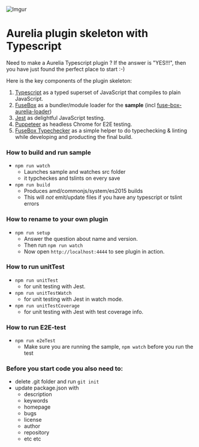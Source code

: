 
![Imgur](https://i.imgur.com/xVO5NYd.png)

# Aurelia plugin skeleton with Typescript

Need to make a Aurelia Typescript plugin ?
If the answer is "YES!!!", then you have just found the perfect place to start :-)

Here is the key components of the plugin skeleton:
1. [Typescript](https://www.typescriptlang.org/) as a typed superset of JavaScript that compiles to plain JavaScript.
2. [FuseBox](https://github.com/fuse-box/fuse-box) as a bundler/module loader for the **sample** (incl [fuse-box-aurelia-loader](https://github.com/fuse-box/fuse-box-aurelia-loader))
3. [Jest](https://facebook.github.io/jest/) as delightful JavaScript testing.
4. [Puppeteer](Puppeteer) as headless Chrome for E2E testing.
5. [FuseBox Typechecker](https://github.com/fuse-box/fuse-box-typechecker) as a simple helper to do typechecking & linting while developing and producting the final build.

### How to build and run sample
* ```npm run watch``` 
  * Launches sample and watches src folder
  * it typcheckes and tslints on every save
* ```npm run build``` 
  * Produces amd/commonjs/system/es2015 builds
  * This will *not* emit/update files if you have any typescript or tslint errors

### How to rename to your own plugin
* ```npm run setup```
  * Answer the question about name and version.
  * Then run `npm run watch` 
  * Now open `http://localhost:4444` to see plugin in action.
  
### How to run unitTest

* ```npm run unitTest```
  * for unit testing with Jest.
* ```npm run unitTestWatch```
  * for unit testing with Jest in watch mode.
* ```npm run unitTestCoverage```
  * for unit testing with Jest with test coverage info.
  
### How to run E2E-test

* ```npm run e2eTest```
  * Make sure you are running the sample, `npm watch` before you run the test

### Before you start code you also need to:
*  delete .git folder and run `git init`
* update package.json with 
  * description
  * keywords
  * homepage
  * bugs
  * license
  * author
  * repository
  * etc etc
